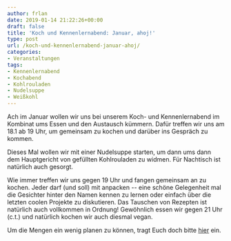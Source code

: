 ```yaml
---
author: frlan
date: 2019-01-14 21:22:26+00:00
draft: false
title: 'Koch und Kennenlernabend: Januar, ahoj!'
type: post
url: /koch-und-kennenlernabend-januar-ahoj/
categories:
- Veranstaltungen
tags:
- Kennenlernabend
- Kochabend
- Kohlrouladen
- Nudelsuppe
- Weißkohl
---
```


Ach im Januar wollen wir uns bei unserem Koch- und Kennenlernabend im Kombinat ums Essen und den Austausch kümmern. Dafür treffen wir uns am 18.1 ab 19 Uhr, um gemeinsam zu kochen und darüber ins Gespräch zu kommen.

<!-- more -->

Dieses Mal wollen wir mit einer Nudelsuppe starten, um dann ums dann dem Hauptgericht von gefüllten Kohlrouladen zu widmen. Für Nachtisch ist natürlich auch gesorgt.

Wie immer treffen wir uns gegen 19 Uhr und fangen gemeinsam an zu kochen. Jeder darf (und soll) mit anpacken -- eine schöne Gelegenheit mal die Gesichter hinter den Namen kennen zu lernen oder einfach über die letzten coolen Projekte zu diskutieren. Das Tauschen von Rezepten ist natürlich auch vollkommen in Ordnung! Gewöhnlich essen wir gegen 21 Uhr (c.t.) und natürlich kochen wir auch diesmal vegan.

Um die Mengen ein wenig planen zu können, tragt Euch doch bitte [hier](https://dudle.inf.tu-dresden.de/Januarkochen_im_EBK/) ein.
